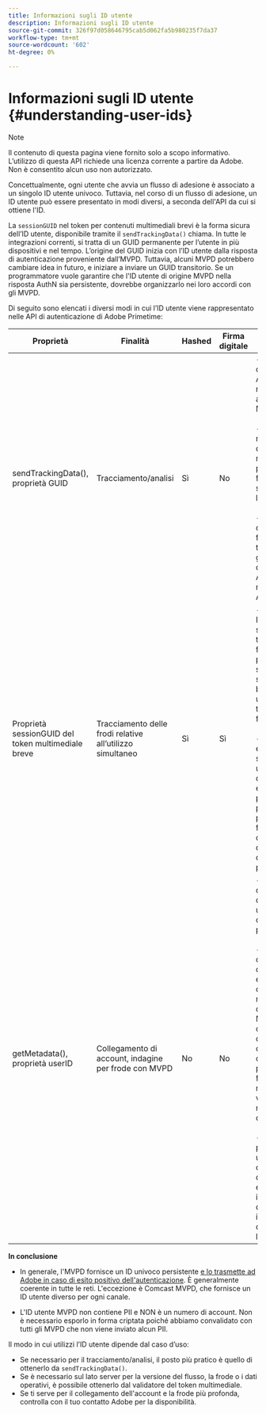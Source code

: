 ```yaml
---
title: Informazioni sugli ID utente
description: Informazioni sugli ID utente
source-git-commit: 326f97d058646795cab5d062fa5b980235f7da37
workflow-type: tm+mt
source-wordcount: '602'
ht-degree: 0%

---
```



# Informazioni sugli ID utente {#understanding-user-ids}

>[!NOTE]
>
>Il contenuto di questa pagina viene fornito solo a scopo informativo. L’utilizzo di questa API richiede una licenza corrente a partire da Adobe. Non è consentito alcun uso non autorizzato.

Concettualmente, ogni utente che avvia un flusso di adesione è associato a un singolo ID utente univoco. Tuttavia, nel corso di un flusso di adesione, un ID utente può essere presentato in modi diversi, a seconda dell&#39;API da cui si ottiene l&#39;ID.

La `sessionGUID` nel token per contenuti multimediali brevi è la forma sicura dell’ID utente, disponibile tramite il `sendTrackingData()` chiama. In tutte le integrazioni correnti, si tratta di un GUID permanente per l’utente in più dispositivi e nel tempo. L’origine del GUID inizia con l’ID utente dalla risposta di autenticazione proveniente dall’MVPD. Tuttavia, alcuni MVPD potrebbero cambiare idea in futuro, e iniziare a inviare un GUID transitorio. Se un programmatore vuole garantire che l&#39;ID utente di origine MVPD nella risposta AuthN sia persistente, dovrebbe organizzarlo nei loro accordi con gli MVPD.

Di seguito sono elencati i diversi modi in cui l’ID utente viene rappresentato nelle API di autenticazione di Adobe Primetime:

| Proprietà | Finalità | Hashed | Firma digitale | Descrizione |
| --- | --- | --- | --- | --- |
| sendTrackingData(), proprietà GUID | Tracciamento/analisi | Sì | No | - ID utente MVPD, con hash per Adobe. L&#39;ID utente non è rintracciabile all&#39;origine nel MVPD. </br> </br> - Questo tipo di ID non è firmato digitalmente, quindi non è sicuro per la prevenzione delle frodi. Tuttavia, è sufficiente per l’analisi.  </br> </br> - Questo modulo dell’ID utente viene fornito lato client su tutti gli eventi generati dall’autenticazione Adobe Primetime nel flusso AuthN/AuthZ. |
| Proprietà sessionGUID del token multimediale breve | Tracciamento delle frodi relative all’utilizzo simultaneo | Sì | Sì | - Questo è lo stesso ID utente tramite sendTrackingData(), tuttavia, questo è firmato digitalmente per proteggere la sua integrità ed è sufficientemente buono per essere utilizzato per il tracciamento delle frodi. </br> </br> - Deve essere elaborato sul lato server dopo aver utilizzato la libreria di convalida e può essere analizzato per individuare i pattern di frode prima di rilasciare il flusso video al client.  Eseguire uno di questi compiti è compito del programmatore. |
| getMetadata(), proprietà userID | Collegamento di account, indagine per frode con MVPD | No | No | - Questa proprietà consente ad Adobe di esporre l&#39;ID utente MVPD di origine effettiva al programmatore. </br> </br> - Nella configurazione dell&#39;Adobe può essere impostato come crittografato o meno (a seconda della preferenza MVPD). Se è crittografato, verrà crittografato con la chiave pubblica dal certificato del programmatore fornito all&#39;Adobe, in modo che non venga esposto in modo chiaro al client. </br> </br> - Questo dà al programmatore l&#39;ID utente effettivo dall&#39;MVPD, quindi è qualcosa che può essere utilizzato per il collegamento dell&#39;account o le indagini di frode direttamente con l&#39;MVPD. |


**In conclusione**

* In generale, l&#39;MVPD fornisce un ID univoco persistente <u>e lo trasmette ad Adobe in caso di esito positivo dell&#39;autenticazione</u>. È generalmente coerente in tutte le reti. L&#39;eccezione è Comcast MVPD, che fornisce un ID utente diverso per ogni canale.

* L&#39;ID utente MVPD non contiene PII e NON è un numero di account. Non è necessario esporlo in forma criptata poiché abbiamo convalidato con tutti gli MVPD che non viene inviato alcun PII.

Il modo in cui utilizzi l’ID utente dipende dal caso d’uso:

* Se necessario per il tracciamento/analisi, il posto più pratico è quello di ottenerlo da `sendTrackingData()`.
* Se è necessario sul lato server per la versione del flusso, la frode o i dati operativi, è possibile ottenerlo dal validatore del token multimediale.
* Se ti serve per il collegamento dell&#39;account e la frode più profonda, controlla con il tuo contatto Adobe per la disponibilità.

